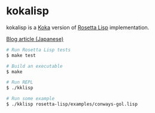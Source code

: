 # kokalisp

kokalisp is a [Koka](https://github.com/koka-lang/koka) version of [Rosetta Lisp](https://github.com/yubrot/rosetta-lisp) implementation.

[Blog article (Japanese)](https://zenn.dev/yubrot/articles/e3628df6d2b578)

```bash
# Run Rosetta Lisp tests
$ make test

# Build an executable
$ make

# Run REPL
$ ./kklisp

# Run some example
$ ./kklisp rosetta-lisp/examples/conways-gol.lisp
```
